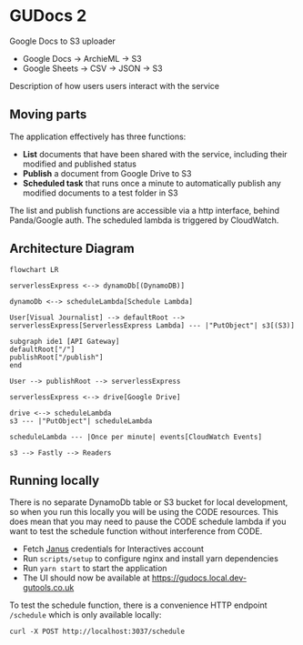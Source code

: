 # GUDocs 2

Google Docs to S3 uploader

* Google Docs -> ArchieML -> S3
* Google Sheets -> CSV -> JSON -> S3

Description of how users users interact with the service

## Moving parts

The application effectively has three functions:
- **List** documents that have been shared with the service, including their modified and published status
- **Publish** a document from Google Drive to S3
- **Scheduled task** that runs once a minute to automatically publish any modified documents to a test folder in S3

The list and publish functions are accessible via a http interface, behind Panda/Google auth. The scheduled lambda is triggered by CloudWatch.

## Architecture Diagram
```mermaid
flowchart LR

serverlessExpress <--> dynamoDb[(DynamoDB)]

dynamoDb <--> scheduleLambda[Schedule Lambda]

User[Visual Journalist] --> defaultRoot --> serverlessExpress[ServerlessExpress Lambda] --- |"PutObject"| s3[(S3)]

subgraph ide1 [API Gateway]
defaultRoot["/"]
publishRoot["/publish"]
end

User --> publishRoot --> serverlessExpress

serverlessExpress <--> drive[Google Drive]

drive <--> scheduleLambda
s3 --- |"PutObject"| scheduleLambda

scheduleLambda --- |Once per minute| events[CloudWatch Events]

s3 --> Fastly --> Readers
```

## Running locally

There is no separate DynamoDb table or S3 bucket for local development, so when you run this locally you will be using the CODE resources. This does mean that you may need to pause the CODE schedule lambda if you want to test the schedule function without interference from CODE.

* Fetch [Janus](https://janus.gutools.co.uk/credentials?permissionId=interactives-dev&tzOffset=1) credentials for Interactives account
* Run `scripts/setup` to configure nginx and install yarn dependencies
* Run `yarn start` to start the application
* The UI should now be available at https://gudocs.local.dev-gutools.co.uk

To test the schedule function, there is a convenience HTTP endpoint `/schedule` which is only available locally:

`curl -X POST http://localhost:3037/schedule`